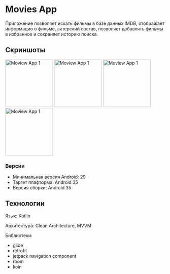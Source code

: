 # Movies App

Приложение позволяет искать фильмы в базе данных IMDB, отображает информацио о фильме, актерский состав, позволяет добавлять фильмы в избранное и сохраняет историю поиска.

## Скриншоты

<img src = "https://github.com/user-attachments/assets/65863d52-c2f6-4ae8-91de-0da99f1a63ef" alt="Moview App 1" width="150"/>
<img src = "https://github.com/user-attachments/assets/6338e715-657d-4d58-90fe-ee12b050a5c4" alt="Moview App 1" width="150"/>
<img src = "https://github.com/user-attachments/assets/758afc64-5fa4-4c22-a52d-bc98d38edce2" alt="Moview App 1" width="150"/>
<img src = "https://github.com/user-attachments/assets/1946f75f-0e13-47d8-aa6a-82250699ac34" alt="Moview App 1" width="150"/>

### Версии

- Минимальная версия Android: 29
- Таргет плафторма: Android 35
- Версия сборки: Android 35

## Технологии

Язык: Kotlin

Архитектура: Clean Architecture, MVVM

Библиотеки:
- glide
- retrofit
- jetpack navigation component
- room
- koin
